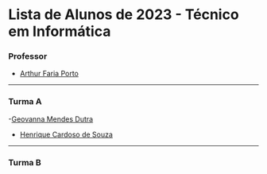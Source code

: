 # Lista de Alunos de 2023 - Técnico em Informática

### Professor

- [Arthur Faria Porto](https://github.com/arthurfporto)

---

[comment]: <> (Coloque abaixo o seu nome completo, em ordem alfabética, e o link para o seu github, com base no exemplo do que fiz no nome do professor)

### Turma A

-[Geovanna Mendes Dutra](https://github.com/GeohDutra)
- [Henrique Cardoso de Souza](https://github.com/Henrique-1961)

<hr>

### Turma B

